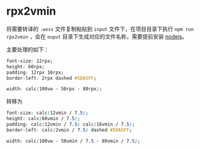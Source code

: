 # rpx2vmin

将需要转译的 `.wxss` 文件复制粘贴到 `input` 文件下，在项目目录下执行 `npm run rpx2vmin` ，会在 `ouput` 目录下生成对应的文件名称，需要提前安装 [nodejs](http://nodejs.cn/)。

主要处理的如下：

```css
font-size: 12rpx;
height: 60rpx;
padding: 12rpx 16rpx;
border-left: 2rpx dashed #5DA5FF;

width: calc(100vw - 50rpx - 80rpx);
```

转移为

```css
font-size: calc(12vmin / 7.5);
height: calc(60vmin / 7.5);
padding: calc(12vmin / 7.5) calc(16vmin / 7.5);
border-left: calc(2vmin / 7.5) dashed #5DA5FF;

width: calc(100vw - 50vmin / 7.5 - 80vmin / 7.5);
```
